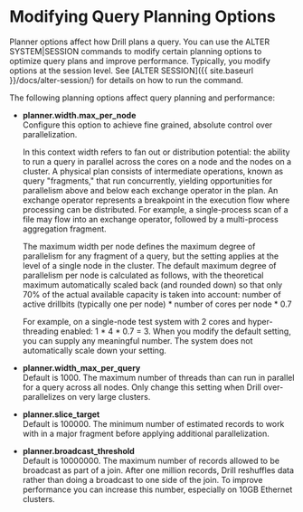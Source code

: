# Modifying Query Planning Options 

Planner options affect how Drill plans a query. You can use the ALTER SYSTEM|SESSION commands to modify certain planning options to optimize query plans and improve performance.  Typically, you modify options at the session level. See [ALTER SESSION]({{ site.baseurl }}/docs/alter-session/) for details on how to run the command.
 
The following planning options affect query planning and performance:

* **planner.width.max\_per_node**  
     Configure this option to achieve fine grained, absolute control over parallelization.

     In this context width refers to fan out or distribution potential: the ability to run a query in parallel across the cores on a node and the nodes on a cluster. A physical plan consists of intermediate operations, known as query "fragments," that run concurrently, yielding opportunities for parallelism above and below each exchange operator in the plan. An exchange operator represents a breakpoint in the execution flow where processing can be distributed. For example, a single-process scan of a file may flow into an exchange operator, followed by a multi-process aggregation fragment.
 
     The maximum width per node defines the maximum degree of parallelism for any fragment of a query, but the setting applies at the level of a single node in the cluster. The default maximum degree of parallelism per node is calculated as follows, with the theoretical maximum automatically scaled back (and rounded down) so that only 70% of the actual available capacity is taken into account: number of active drillbits (typically one per node) * number of cores per node * 0.7
 
     For example, on a single-node test system with 2 cores and hyper-threading enabled: 1 * 4 * 0.7 = 3.
     When you modify the default setting, you can supply any meaningful number. The system does not automatically scale down your setting.  

* **planner.width\_max\_per_query**  
     Default is 1000. The maximum number of threads than can run in parallel for a query across all nodes. Only change this setting when Drill over-parallelizes on very large clusters.
 
* **planner.slice_target**  
     Default is 100000. The minimum number of estimated records to work with in a major fragment before applying additional parallelization.
 
* **planner.broadcast_threshold**  
     Default is 10000000. The maximum number of records allowed to be broadcast as part of a join. After one million records, Drill reshuffles data rather than doing a broadcast to one side of the join. To improve performance you can increase this number, especially on 10GB Ethernet clusters.
 


